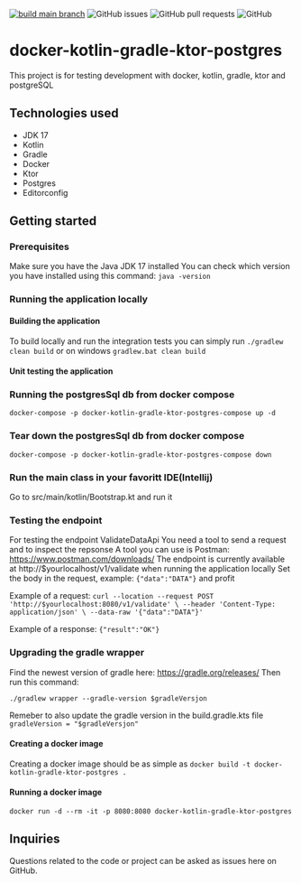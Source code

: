 [![build main branch](https://github.com/MikAoJk/docker-kotlin-gradle-ktor-postgres/actions/workflows/build.yml/badge.svg?branch=main)](https://github.com/MikAoJk/docker-kotlin-gradle-ktor-postgres/actions/workflows/build.yml)
![GitHub issues](https://img.shields.io/github/issues-raw/MikAoJk/docker-kotlin-gradle-ktor-postgres)
![GitHub pull requests](https://img.shields.io/github/issues-pr-raw/MikAoJk/docker-kotlin-gradle-ktor-postgres)
![GitHub](https://img.shields.io/github/license/MikAoJk/docker-kotlin-gradle-ktor-postgres)

# docker-kotlin-gradle-ktor-postgres
This project is for testing development with docker, kotlin, gradle, ktor and postgreSQL

## Technologies used
* JDK 17
* Kotlin
* Gradle
* Docker
* Ktor
* Postgres
* Editorconfig

## Getting started

### Prerequisites
Make sure you have the Java JDK 17 installed
You can check which version you have installed using this command:
`java -version`

### Running the application locally

#### Building the application
To build locally and run the integration tests you can simply run `./gradlew clean build` or on windows `gradlew.bat clean build`

#### Unit testing the application
### Running the postgresSql db from docker compose
`docker-compose -p docker-kotlin-gradle-ktor-postgres-compose up -d`

### Tear down the postgresSql db from docker compose
`docker-compose -p docker-kotlin-gradle-ktor-postgres-compose down`

### Run the main class in your favoritt IDE(Intellij)
Go to src/main/kotlin/Bootstrap.kt and run it

### Testing the endpoint
For testing the endpoint ValidateDataApi
You need a tool to send a request and to inspect the repsonse
A tool you can use is Postman: https://www.postman.com/downloads/
The endpoint is currently available at http://$yourlocalhost/v1/validate when running the application locally
Set the body in the request, example: `{"data":"DATA"}` and profit

Example of a request:
`curl --location --request POST 'http://$yourlocalhost:8080/v1/validate' \
--header 'Content-Type: application/json' \
--data-raw '{"data":"DATA"}'`

Example of a response:
`{"result":"OK"}`

### Upgrading the gradle wrapper
Find the newest version of gradle here: https://gradle.org/releases/ Then run this command:

```./gradlew wrapper --gradle-version $gradleVersjon```

Remeber to also update the gradle version in the build.gradle.kts file
```gradleVersion = "$gradleVersjon"```

#### Creating a docker image
Creating a docker image should be as simple as `docker build -t docker-kotlin-gradle-ktor-postgres .`

#### Running a docker image
`docker run -d --rm -it -p 8080:8080 docker-kotlin-gradle-ktor-postgres`

## Inquiries
Questions related to the code or project can be asked as issues here on GitHub.
